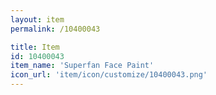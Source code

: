 ```yaml
---
layout: item
permalink: /10400043

title: Item
id: 10400043
item_name: 'Superfan Face Paint'
icon_url: 'item/icon/customize/10400043.png'
---
```

